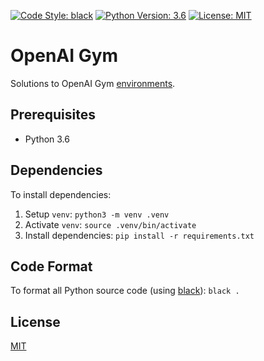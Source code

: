[![Code Style: black](https://img.shields.io/badge/code%20style-black-000000.svg)](https://github.com/ambv/black)
[![Python Version: 3.6](https://img.shields.io/badge/Python-3.6-blue.svg)]()
[![License: MIT](https://img.shields.io/badge/license-MIT-blue.svg)](https://github.com/jeremy-miller/openai-gym/blob/master/LICENSE)

# OpenAI Gym
Solutions to OpenAI Gym [environments](https://gym.openai.com/envs/).

## Prerequisites
- Python 3.6

## Dependencies
To install dependencies:
1. Setup `venv`: `python3 -m venv .venv`
2. Activate `venv`: `source .venv/bin/activate`
3. Install dependencies: `pip install -r requirements.txt`

## Code Format
To format all Python source code (using [black](https://github.com/ambv/black)): `black .`

## License
[MIT](https://github.com/jeremy-miller/openai-gym/blob/master/LICENSE)
